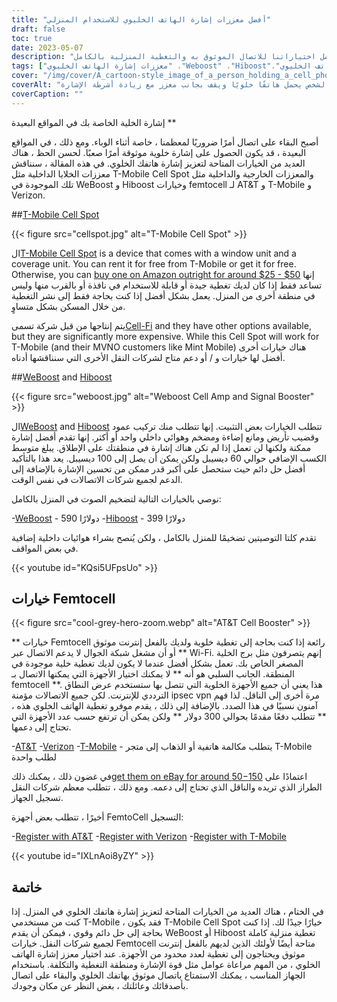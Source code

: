 ```yaml
---
title: "أفضل معززات إشارة الهاتف الخليوي للاستخدام المنزلي"
draft: false
toc: true
date: 2023-05-07
description: "عزز إشارة هاتفك الخلوي في المنزل من خلال أفضل اختياراتنا للاتصال الموثوق به والتغطية المنزلية بالكامل."
tags: ["معززات إشارة الهاتف الخليوي" ،"Weboost" ،"Hiboost"،"الاتصال بالمنزل"،"تغطية الهاتف الخليوي"،"Femtocell"،"مكبرات الصوت الخلوية" ،"معززات الإشارة اللاسلكية" ،"أجهزة تعزيز الإشارة" ،"اتصال المحمول"،"استقبال الهاتف الخليوي"،"الإنترنت المنزلي" ،"التعزيزات اللاسلكية"،"إلكترونيات" ،"تحسين المنزل"،"الاتصالات السلكية واللاسلكية" ،"تكنولوجيا"،"المنازل الذكية" ،"الاتصال عبر الواي فاي" ،"شبكة الجوال"]
cover: "/img/cover/A_cartoon-style_image_of_a_person_holding_a_cell_phone.png"
coverAlt: "صورة على غرار الرسوم المتحركة لشخص يحمل هاتفًا خلويًا ويقف بجانب معزز مع زيادة أشرطة الإشارة."
coverCaption: ""
---
```

 إشارة الخلية الخاصة بك في المواقع البعيدة **

أصبح البقاء على اتصال أمرًا ضروريًا لمعظمنا ، خاصة أثناء الوباء. ومع ذلك ، في المواقع البعيدة ، قد يكون الحصول على إشارة خلوية موثوقة أمرًا صعبًا. لحسن الحظ ، هناك العديد من الخيارات المتاحة لتعزيز إشارة هاتفك الخلوي. في هذه المقالة ، سنناقش معززات الخلايا الداخلية مثل T-Mobile Cell Spot والمعززات الخارجية والداخلية مثل تلك الموجودة في WeBoost و Hiboost وخيارات femtocell لـ AT&T و T-Mobile و Verizon.

##[T-Mobile Cell Spot](https://amzn.to/41cXppc)

{{< figure src="cellspot.jpg" alt="T-Mobile Cell Spot" >}}

ال[T-Mobile Cell Spot](https://amzn.to/41cXppc) is a device that comes with a window unit and a coverage unit. You can rent it for free from T-Mobile or get it for free. Otherwise, you can [buy one on Amazon outright for around $25 - $50](https://amzn.to/41cXppc) إنها تساعد فقط إذا كان لديك تغطية جيدة أو قابلة للاستخدام في نافذة أو بالقرب منها وليس في منطقة أخرى من المنزل. يعمل بشكل أفضل إذا كنت بحاجة فقط إلى نشر التغطية من خلال المسكن بشكل متساوٍ.

يتم إنتاجها من قبل شركة تسمى[Cell-Fi](https://nextivityinc.com/products/) and they have other options available, but they are significantly more expensive. While this Cell Spot will work for T-Mobile (and their MVNO customers like Mint Mobile) هناك خيارات أخرى أفضل لها خيارات و / أو دعم متاح لشركات النقل الأخرى التي سنناقشها أدناه.

##[WeBoost](https://amzn.to/42chuNG) and [Hiboost](https://amzn.to/3NPsSL6)

{{< figure src="weboost.jpg" alt="Weboost Cell Amp and Signal Booster" >}}

ال[WeBoost](https://amzn.to/42chuNG) and [Hiboost](https://amzn.to/3NPsSL6) تتطلب الخيارات بعض التثبيت. إنها تتطلب منك تركيب عمود وقضيب تأريض ومانع إضاءة ومضخم وهوائي داخلي واحد أو أكثر. إنها تقدم أفضل إشارة ممكنة ولكنها لن تعمل إذا لم تكن هناك إشارة في منطقتك على الإطلاق. يبلغ متوسط الكسب الإضافي حوالي 60 ديسيبل ولكن يمكن أن يصل إلى 100 ديسيبل. يعد هذا بالتأكيد أفضل حل دائم حيث ستحصل على أكبر قدر ممكن من تحسين الإشارة بالإضافة إلى الدعم لجميع شركات الاتصالات في نفس الوقت.

نوصي بالخيارات التالية لتضخيم الصوت في المنزل بالكامل:

-[WeBoost](https://amzn.to/42chuNG) - 590 دولارًا
-[Hiboost](https://amzn.to/3NPsSL6) - 399 دولارًا

تقدم كلتا التوصيتين تضخيمًا للمنزل بالكامل ، ولكن يُنصح بشراء هوائيات داخلية إضافية في بعض المواقف.

{{< youtube id="KQsi5UFpsUo" >}}

## خيارات Femtocell

{{< figure src="cool-grey-hero-zoom.webp" alt="AT&T Cell Booster" >}}

** خيارات Femtocell رائعة إذا كنت بحاجة إلى تغطية خلوية ولديك بالفعل إنترنت موثوق ** أو أن مشغل شبكة الجوال لا يدعم الاتصال عبر Wi-Fi.
إنهم يتصرفون مثل برج الخلية المصغر الخاص بك.
تعمل بشكل أفضل عندما لا يكون لديك تغطية خلية موجودة في المنطقة.
الجانب السلبي هو أنه ** لا يمكنك اختيار الأجهزة التي يمكنها الاتصال بـ femtocell **. هذا يعني أن جميع الأجهزة الخلوية التي تتصل بها ستستخدم عرض النطاق الترددي للإنترنت. لكن جميع الاتصالات مؤمنة ipsec vpn مرة أخرى إلى الناقل. لذا فهم آمنون نسبيًا في هذا الصدد.
بالإضافة إلى ذلك ، يقدم موفرو تغطية الهاتف الخلوي هذه ، ** تتطلب دفعًا مقدمًا بحوالي 300 دولار ** ولكن يمكن أن ترتفع حسب عدد الأجهزة التي تحتاج إلى دعمها.
 
-[AT&T](https://www.att.com/buy/accessories/Specialty-Items/att-cell-booster.html)
-[Verizon](https://www.verizon.com/products/verizon-lte-network-extender/)
-[T-Mobile](https://www.t-mobile.com/support/coverage/4g-lte-cellspot) - يتطلب مكالمة هاتفية أو الذهاب إلى متجر T-Mobile لطلب واحدة

في غضون ذلك ، يمكنك ذلك[get them on eBay for around $50-$150](https://www.ebay.com/sch/i.html?_nkw=femtocell) اعتمادًا على الطراز الذي تريده والناقل الذي تحتاج إلى دعمه. ومع ذلك ، تتطلب معظم شركات النقل تسجيل الجهاز.

أخيرًا ، تتطلب بعض أجهزة FemtoCell التسجيل:

-[Register with AT&T](https://www.att.com/device-support/article/wireless/KM1458172/ATT/ATTSS2FII)
-[Register with Verizon](https://www.verizonwireless.com/content/wcms/overlays/register-signal-booster.html)
-[Register with T-Mobile](https://www.t-mobile.com/support/coverage/4g-lte-cellspot)

{{< youtube id="IXLnAoi8yZY" >}}

## خاتمة

في الختام ، هناك العديد من الخيارات المتاحة لتعزيز إشارة هاتفك الخلوي في المنزل. إذا كنت من مستخدمي T-Mobile ، فقد يكون T-Mobile Cell Spot خيارًا جيدًا لك. إذا كنت بحاجة إلى حل دائم وقوي ، فيمكن أن يقدم WeBoost أو Hiboost تغطية منزلية كاملة لجميع شركات النقل. خيارات Femtocell متاحة أيضًا لأولئك الذين لديهم بالفعل إنترنت موثوق ويحتاجون إلى تغطية لعدد محدود من الأجهزة. عند اختيار معزز إشارة الهاتف الخلوي ، من المهم مراعاة عوامل مثل قوة الإشارة ومنطقة التغطية والتكلفة. باستخدام الجهاز المناسب ، يمكنك الاستمتاع باتصال موثوق بهاتفك الخلوي والبقاء على اتصال بأصدقائك وعائلتك ، بغض النظر عن مكان وجودك.
